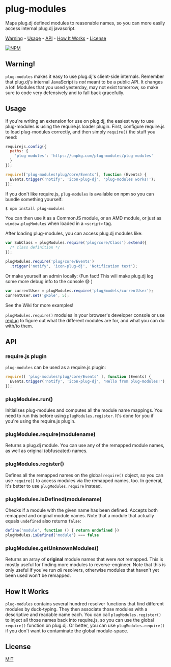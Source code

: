 # plug-modules

Maps plug.dj defined modules to reasonable names, so you can more easily
access internal plug.dj javascript.

[Warning] - [Usage] - [API] - [How It Works] - [License]

[![NPM](https://nodei.co/npm/plug-modules.png?downloads)](https://npmjs.com/package/plug-modules)

## Warning!

`plug-modules` makes it easy to use plug.dj's client-side internals.
Remember that plug.dj's internal JavaScript is *not* meant to be a
public API. It changes a lot! Modules that you used yesterday, may not
exist tomorrow, so make sure to code very defensively and to fall back
gracefully.

## Usage

If you're writing an extension for use on plug.dj, the easiest way to use
plug-modules is using the require.js loader plugin. First, configure require.js
to load plug-modules correctly, and then simply `require()` the stuff you need:

```js
requirejs.config({
  paths: {
    'plug-modules': 'https://unpkg.com/plug-modules/plug-modules'
  }
});

require(['plug-modules!plug/core/Events'], function (Events) {
  Events.trigger('notify', 'icon-plug-dj', 'plug-modules works!');
});
```

If you don't like require.js, `plug-modules` is available on npm so you can
bundle something yourself:

```bash
$ npm install plug-modules
```

You can then use it as a CommonJS module, or an AMD module, or just as
`window.plugModules` when loaded in a `<script>` tag.

After loading plug-modules, you can access plug.dj modules like:

```javascript
var SubClass = plugModules.require('plug/core/Class').extend({
  /* class definition */
});

plugModules.require('plug/core/Events')
  .trigger('notify', 'icon-plug-dj', 'Notification text');
```

Or make yourself an admin locally: (Fun fact! This will make plug.dj
log some more debug info to the console :smile: )

```javascript
var currentUser = plugModules.require('plug/models/currentUser');
currentUser.set('gRole', 5);
```

See the Wiki for more examples!

`plugModules.require()` modules in your browser's developer console or
use [replug](https://github.com/extplug/replug) to figure out what the
different modules are for, and what you can do with/to them.

## API

### require.js plugin

`plug-modules` can be used as a require.js plugin:

```javascript
require([ 'plug-modules!plug/core/Events' ], function (Events) {
  Events.trigger('notify', 'icon-plug-dj', 'Hello from plug-modules!');
});
```

### plugModules.run()

Initialises plug-modules and computes all the module name mappings. You
need to run this before using `plugModules.register`. It's done for you
if you're using the require.js plugin.

### plugModules.require(modulename)

Returns a plug.dj module. You can use any of the remapped module names,
as well as original (obfuscated) names.

### plugModules.register()

Defines all the remapped names on the global `require()` object, so you
can use `require()` to access modules via the remapped names, too. In
general, it's better to use `plugModules.require` instead.

### plugModules.isDefined(modulename)

Checks if a module with the given name has been defined. Accepts both
remapped and original module names. Note that a module that actually
equals `undefined` also returns `false`:

```javascript
define('module', function () { return undefined })
plugModules.isDefined('module') === false
```

### plugModules.getUnknownModules()

Returns an array of **original** module names that were *not* remapped.
This is mostly useful for finding more modules to reverse-engineer.
Note that this is only useful if you've run _all_ resolvers, otherwise
modules that haven't yet been used won't be remapped.

## How It Works

`plug-modules` contains several hundred resolver functions that find different
modules by duck-typing. They then associate those modules with a descriptive and
readable name each. You can call `plugModules.register()` to inject all those
names back into require.js, so you can use the global `require()` function on
plug.dj. Or better, you can use `plugModules.require()` if you don't want to
contaminate the global module-space.

## License

[MIT]

[Warning]: #warning
[Usage]: #usage
[API]: #api
[How It Works]: #how-it-works
[License]: #license
[MIT]: ./LICENSE
